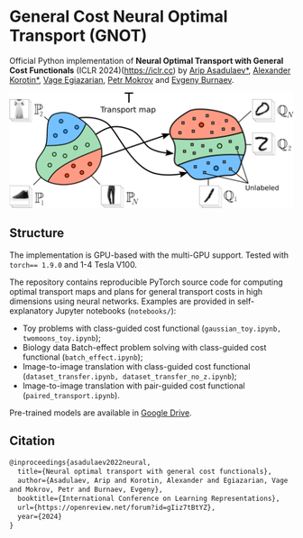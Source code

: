 # General Cost Neural Optimal Transport (GNOT)
Official Python implementation of **Neural Optimal Transport with General Cost Functionals** (ICLR 2024)(https://iclr.cc)
by [Arip Asadulaev*](https://scholar.google.com/citations?user=wcdrgdYAAAAJ&hl=en), [Alexander Korotin*](https://scholar.google.ru/citations?user=1rIIvjAAAAAJ&hl=en), [Vage Egiazarian](https://scholar.google.com/citations?user=Bktg6JEAAAAJ&hl=en), [Petr Mokrov](https://scholar.google.com/citations?hl=en&user=CRsi4IkAAAAJ) and [Evgeny Burnaev](https://scholar.google.ru/citations?user=pCRdcOwAAAAJ&hl=ru).

<p  align="center">
  <img src= "pics/GNOT_teaser.png" width="700" />
</p>

## Structure
The implementation is GPU-based with the multi-GPU support. Tested with `torch== 1.9.0` and 1-4 Tesla V100.

The repository contains reproducible PyTorch source code for computing optimal transport maps and plans for general transport costs in high dimensions using neural networks. 
Examples are provided in self-explanatory Jupyter notebooks (`notebooks/`):

- Toy problems with class-guided cost functional (```gaussian_toy.ipynb, twomoons_toy.ipynb```);
- Biology data Batch-effect problem solving with class-guided cost functional (```batch_effect.ipynb```);
- Image-to-image translation with class-guided cost functional (```dataset_transfer.ipynb, dataset_transfer_no_z.ipynb```);
- Image-to-image translation with pair-guided cost functional (```paired_transport.ipynb```). 

Pre-trained models are available in [Google Drive](https://drive.google.com/drive/folders/1ZK3t4fxJt5WjNYAuAa60NMTz1cp5IUgM?usp=share_link).

## Citation
```
@inproceedings{asadulaev2022neural,
  title={Neural optimal transport with general cost functionals},
  author={Asadulaev, Arip and Korotin, Alexander and Egiazarian, Vage and Mokrov, Petr and Burnaev, Evgeny},
  booktitle={International Conference on Learning Representations},
  url={https://openreview.net/forum?id=gIiz7tBtYZ},
  year={2024}
}
```
